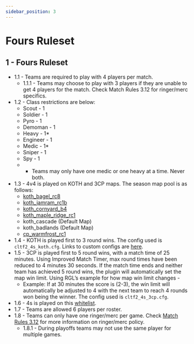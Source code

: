 ```yaml
---
sidebar_position: 3
---
```


# Fours Ruleset

## 1 - Fours Ruleset
- 1.1 - Teams are required to play with 4 players per match.
  - 1.1.1 - Teams may choose to play with 3 players if they are unable to get 4 players for the match. Check Match Rules 3.12 for ringer/merc specifics.
- 1.2 - Class restrictions are below:
  - Scout - 1
  - Soldier - 1
  - Pyro - 1
  - Demoman - 1
  - Heavy - 1*
  - Engineer - 1
  - Medic - 1*
  - Sniper - 1
  - Spy - 1
  -  * Teams may only have one medic or one heavy at a time. Never both.
- 1.3 - 4v4 is played on KOTH and 3CP maps. The season map pool is as follows:
   - [koth_bagel_rc8](https://dl.serveme.tf/maps/koth_bagel_rc8.bsp)
  - [koth_jamram_rc1b](https://dl.serveme.tf/maps/koth_jamram_rc1b.bsp)
  - [koth_cornyard_b4](https://dl.serveme.tf/maps/koth_cornyard_b4.bsp)
  - [koth_maple_ridge_rc1](https://dl.serveme.tf/maps/koth_maple_ridge_rc1.bsp)
  - koth_cascade (Default Map)
  - koth_badlands (Default Map)
  - [cp_warmfrost_rc1](https://dl.serveme.tf/maps/cp_warmfrost_rc1.bsp)
- 1.4 - KOTH is played first to 3 round wins. The config used is `cltf2_4s_koth.cfg`. Links to custom configs are [here](https://drive.google.com/drive/folders/1l8M0ptyy3xYmhafvwtymCJsUinynw6_u?usp=sharing).
- 1.5 - 3CP is played first to 5 round wins, with a match time of 25 minutes. Using Improved Match Timer, max round times have been reduced to 4 minutes 30 seconds. If the match time ends and neither team has achieved 5 round wins, the plugin will automatically set the map win limit. Using RGL’s example for how map win limit changes -
  - Example: If at 30 minutes the score is (2-3), the win limit will automatically be adjusted to 4 with the next team to reach 4 rounds won being the winner. The config used is `cltf2_4s_3cp.cfg`.
- 1.6 - 4s is played on this [whitelist](https://whitelist.tf/14328).
- 1.7 - Teams are allowed 6 players per roster.
- 1.8 - Teams can only have one ringer/merc per game. Check [Match Rules 3.12](/docs/General/league-rules#3---match-rules) for more information on ringer/merc policy.
  - 1.8.1 - During playoffs teams may not use the same player for multiple games.
